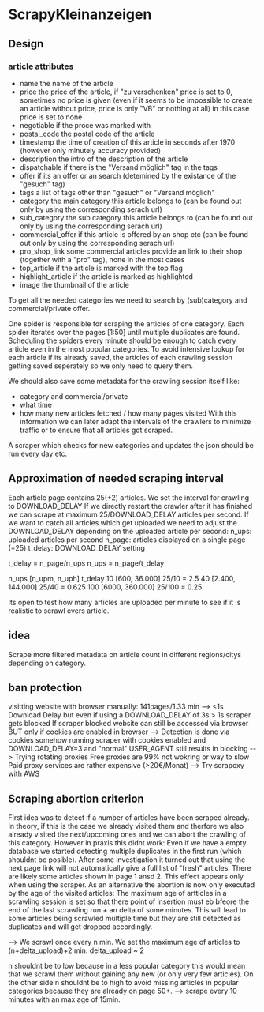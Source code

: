 # ScrapyKleinanzeigen
## Design
### article attributes
- name                  the name of the article
- price                 the price of the article, if "zu verschenken" price is set to 0, sometimes no price is given (even if it seems to be impossible to create an article without price, price is only "VB" or nothing at all) in this case price is set to none
- negotiable            if the proce was marked with 
- postal_code           the postal code of the article
- timestamp             the time of creation of this article in seconds after 1970 (however only minutely accuracy provided)
- description           the intro of the description of the article 
- dispatchable          if there is the "Versand möglich" tag in the tags
- offer                 if its an offer or an search (detemined by the existance of the "gesuch" tag)
- tags                  a list of tags other than "gesuch" or "Versand möglich"
- category              the main category this article belongs to (can be found out only by using the corresponding serach url)
- sub_category          the sub category this article belongs to (can be found out only by using the corresponding serach url)
- commercial_offer      if this article is offered by an shop etc (can be found out only by using the corresponding serach url)
- pro_shop_link         some commercial articles provide an link to their shop (together with a "pro" tag), none in the most cases
- top_article           if the article is marked with the top flag
- highlight_article     if the article is marked as highlighted
- image                 the thumbnail of the article

To get all the needed categories we need to search by (sub)category and commercial/private offer.

One spider is responsible for scraping the articles of one category.
Each spider iterates over the pages [1:50] until multiple duplicates are found.
Scheduling the spiders every minute should be enough to catch every article even in 
the most popular categories.
To avoid intensive lookup for each article if its already saved, the articles of 
each crawling session getting saved seperately so we only need to query them.

We should also save some metadata for the crawling session itself like:
- category and commercial/private
- what time
- how many new articles fetched / how many pages visited
With this information we can later adapt the intervals of the crawlers to minimize
traffic or to ensure that all articles got scraped.

A scraper which checks for new categories and updates the json should be run every
day etc.

## Approximation of needed scraping interval
Each article page contains 25(+2) articles. 
We set the interval for crawling to DOWNLOAD_DELAY
If we directly restart the crawler after it has finished we can scrape at maximum
25/DOWNLOAD_DELAY articles per second.
If we want to catch all articles which get uploaded we need to adjust the DOWNLOAD_DELAY
depending on the uploaded article per second:
n_ups: uploaded articles per second
n_page: articles displayed on a single page (=25)
t_delay: DOWNLOAD_DELAY setting

t_delay = n_page/n_ups
n_ups = n_page/t_delay

n_ups [n_upm, n_uph]        t_delay
10 [600, 36.000]            25/10 = 2.5
40 [2.400, 144.000]         25/40 = 0.625
100 [6000, 360.000]         25/100 = 0.25 

Its open to test how many articles are uploaded per minute to see if it is realistic
to scrawl evers article.

## idea
Scrape more filtered metadata on article count in different regions/citys depending on category.

## ban protection
visitting website with browser manually: 141pages/1.33 min --> <1s Download Delay
but even if using a DOWNLOAD_DELAY of 3s > 1s scraper gets blocked
If scraper blocked website can still be accessed via browser BUT only if cookies are enabled in browser
--> Detection is done via cookies somehow
running scraper with cookies enabled and DOWNLOAD_DELAY=3 and "normal" USER_AGENT still results in blocking
--> Trying rotating proxies
Free proxies are 99% not wokring or way to slow
Paid proxy services are rather expensive (>20€/Monat)
--> Try scrapoxy with AWS

## Scraping abortion criterion
First idea was to detect if a number of articles have been scraped already. In theory, if this is the case 
we already visited them and therfore we also already visited the next/upcoming ones and we
can abort the crawling of this category.
However in praxis this didnt work: Even if we have a empty database we started detecting
multiple duplicates in the first run (which shouldnt be posible).
After some investigation it turned out that using the next page link will not automatically
give a full list of "fresh" articles. There are likely some articles shown in page
1 ansd 2. This effect appears only when using the scraper.
As an alternative the abortion is now only executed by the age of the visited articles:
The maximum age of artticles in a scrawling session is set so that there point of insertion
must eb bfeore the end of the last scrawling run + an delta of some minutes.
This will lead to some articles being scrawled multiple time but they are still 
detected as duplicates and will get dropped accordingly.

--> We scrawl once every n min. 
We set the maximum age of articles to (n+delta_upload)+2 min.
delta_upload ~ 2

n shouldnt be to low because in a less popular category this would mean that we scrawl
them without gaining any new (or only very few articles).
On the other side n shouldnt be to high to avoid missing articles in popular categories
because they are already on page 50+.
--> scrape every 10 minutes with an max age of 15min.